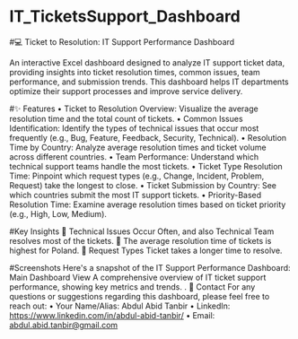 # IT_TicketsSupport_Dashboard
#💻 Ticket to Resolution: IT Support Performance Dashboard

An interactive Excel dashboard designed to analyze IT support ticket data, providing insights into ticket resolution times, common issues, team performance, and submission trends. This dashboard helps IT departments optimize their support processes and improve service delivery.

#✨ Features
•	Ticket to Resolution Overview: Visualize the average resolution time and the total count of tickets.
•	Common Issues Identification: Identify the types of technical issues that occur most frequently (e.g., Bug, Feature, Feedback, Security, Technical).
•	Resolution Time by Country: Analyze average resolution times and ticket volume across different countries.
•	Team Performance: Understand which technical support teams handle the most tickets.
•	Ticket Type Resolution Time: Pinpoint which request types (e.g., Change, Incident, Problem, Request) take the longest to close.
•	Ticket Submission by Country: See which countries submit the most IT support tickets.
•	Priority-Based Resolution Time: Examine average resolution times based on ticket priority (e.g., High, Low, Medium).

#Key Insights
	Technical Issues Occur Often, and also Technical Team resolves most of the tickets.
	The average resolution time of tickets is highest for Poland.
	Request Types Ticket takes a longer time to resolve.

#Screenshots
Here's a snapshot of the IT Support Performance Dashboard:
Main Dashboard View
A comprehensive overview of IT ticket support performance, showing key metrics and trends.
.
📧 Contact
For any questions or suggestions regarding this dashboard, please feel free to reach out:
•	Your Name/Alias: Abdul Abid Tanbir
•	LinkedIn: https://www.linkedin.com/in/abdul-abid-tanbir/
•	Email: abdul.abid.tanbir@gmail.com

